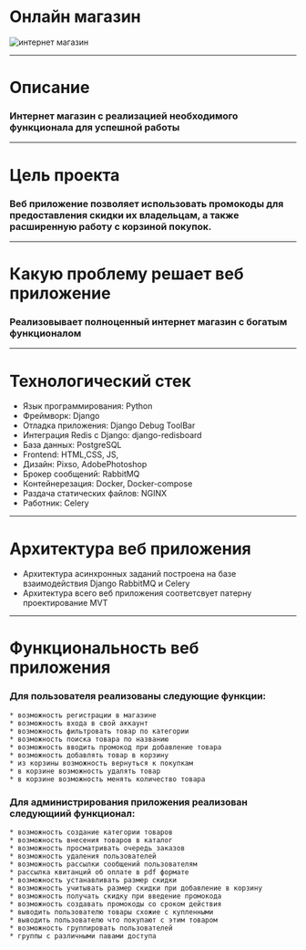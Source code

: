 # Онлайн магазин
![интернет магазин](https://alterainvest.ru/upload/iblock/61e/61e61fcf487d2e07681e433456c2cfb5.jpg)
___
# Описание
### Интернет магазин с реализацией необходимого функционала для успешной работы
___
# Цель проекта
### Веб приложение позволяет использовать промокоды для предоставления скидки их владельцам, а также расширенную работу с корзиной покупок.
___
# Какую проблему решает веб приложение
### Реализовывает полноценный интернет магазин с богатым функционалом
___
# Технологический стек
* Язык программирования: Python
* Фреймворк: Django
* Отладка приложения: Django Debug ToolBar
* Интеграция Redis c Django: django-redisboard
* База данных: PostgreSQL
* Frontend: HTML,CSS, JS,
* Дизайн: Pixso, AdobePhotoshop
* Брокер сообщений: RabbitMQ
* Контейнерезация: Docker, Docker-compose
* Раздача статических файлов: NGINX
* Работник: Celery
___
# Архитектура веб приложения
* Архитектура асинхронных заданий построена на базе взаимодействия Django RabbitMQ и Celery
* Архитектура всего веб приложения соответсвует патерну проектирование MVT
___ 
# Функциональность веб приложения 
### Для пользователя реализованы следующие функции:
    * возможность регистрации в магазине
    * возможность входа в свой аккаунт
    * возможность фильтровать товар по категории
    * возможность поиска товара по названию
    * возможность вводить промокод при добавление товара
    * возможность добавлять товар в корзину
    * из корзины возможность вернуться к покупкам
    * в корзине возможность удалять товар
    * в корзине возможность менять количество товара
### Для администрирования приложения реализован следующиий функционал:
    * возможность создание категории товаров
    * возможность внесения товаров в каталог
    * возможность просматривать очередь заказов
    * возможность удаления пользователей
    * возможность рассылки сообщений пользователям
    * рассылка квитанций об оплате в pdf формате
    * возможность устанавливать размер скидки
    * возможность учитывать размер скидки при добавление в корзину
    * возможность получать скидку при введение промокода
    * возможность создавать промокоды со сроком действия
    * выводить пользователю товары схожие с купленными
    * выводить пользователю что покупают с этим товаром
    * возможность группировать пользователей
    * группы с различными павами доступа













